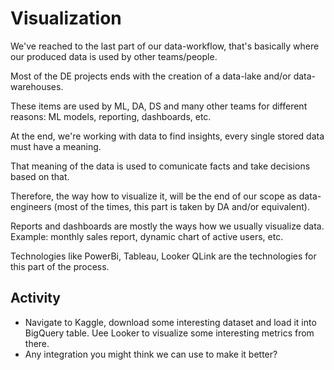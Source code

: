 # Visualization

We've reached to the last part of our data-workflow, that's basically where our produced data is used by other teams/people.

Most of the DE projects ends with the creation of a data-lake and/or data-warehouses.

These items are used by ML, DA, DS and many other teams for different reasons: ML models, reporting, dashboards, etc.

At the end, we're working with data to find insights, every single stored data must have a meaning. 

That meaning of the data is used to comunicate facts and take decisions based on that. 

Therefore, the way how to visualize it, will be the end of our scope as data-engineers (most of the times, this part is taken by DA and/or equivalent).

Reports and dashboards are mostly the ways how we usually visualize data. Example: monthly sales report, dynamic chart of active users, etc.

Technologies like PowerBi, Tableau, Looker QLink are the technologies for this part of the process.

## Activity

- Navigate to Kaggle, download some interesting dataset and load it into BigQuery table. Uee Looker to visualize some interesting metrics from there.
- Any integration you might think we can use to make it better?
